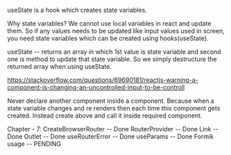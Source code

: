 useState is a hook which creates state variables.

Why state variables?
We cannot use local variables in react and update them. So if any values needs to be updated like input values used in screen,
you need state variables which can be created using hooks(useState).

useState -- returns an array in which 1st value is state variable and second one is method to update that state variable.
So we simply destructure the returned array when using useState.

https://stackoverflow.com/questions/69690181/reactjs-warning-a-component-is-changing-an-uncontrolled-input-to-be-controll

Never declare another component inside a component. Because when a state variable changes and re renders then each time this component gets created. Instead create above and call it inside required component.

Chapter - 7:
CreateBrowserRouter -- Done
RouterProvider -- Done
Link -- Done
Outlet -- Done
useRouterError -- Done
useParams -- Done
Formik usage -- PENDING